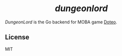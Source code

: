 <div align="center"><h1><i>dungeonlord</i></h1></div>

*DungeonLord* is the Go backend for MOBA game
[Doteo](https://github.com/anqurvanillapy/doteo).

## License

MIT

